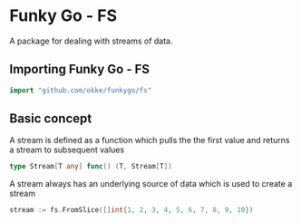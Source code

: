 # Funky Go - FS

A package for dealing with streams of data.

## Importing Funky Go - FS

```go
import "github.com/okke/funkygo/fs"
```

## Basic concept

A stream is defined as a function which pulls the the first value and returns a stream to subsequent values

```go
type Stream[T any] func() (T, Stream[T])
```

A stream always has an underlying source of data which is used to create a stream

```go
stream := fs.FromSlice([]int{1, 2, 3, 4, 5, 6, 7, 8, 9, 10})
```